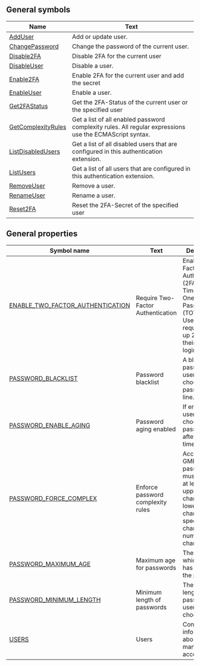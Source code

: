 ## General symbols

| Name | Text |
| ---- | ---- |
| [AddUser](symbols/AddUser.md) | Add or update user. |
| [ChangePassword](symbols/ChangePassword.md) | Change the password of the current user. |
| [Disable2FA](symbols/Disable2FA.md) | Disable 2FA for the current user |
| [DisableUser](symbols/DisableUser.md) | Disable a user. |
| [Enable2FA](symbols/Enable2FA.md) | Enable 2FA for the current user and add the secret |
| [EnableUser](symbols/EnableUser.md) | Enable a user. |
| [Get2FAStatus](symbols/Get2FAStatus.md) | Get the 2FA-Status of the current user or the specified user |
| [GetComplexityRules](symbols/GetComplexityRules.md) | Get a list of all enabled password complexity rules. All regular expressions use the ECMAScript syntax. |
| [ListDisabledUsers](symbols/ListDisabledUsers.md) | Get a list of all disabled users that are configured in this authentication extension. |
| [ListUsers](symbols/ListUsers.md) | Get a list of all users that are configured in this authentication extension. |
| [RemoveUser](symbols/RemoveUser.md) | Remove a user. |
| [RenameUser](symbols/RenameUser.md) | Rename a user. |
| [Reset2FA](symbols/Reset2FA.md) | Reset the 2FA-Secret of the specified user |

## General properties

| Symbol name | Text | Description |
| ----------- | ---- | ----------- |
| [ENABLE_TWO_FACTOR_AUTHENTICATION](properties/ENABLE_TWO_FACTOR_AUTHENTICATION.md) | Require Two-Factor Authentication | Enable Two-Factor Authentication (2FA) with Time-Based One-Time Passwords (TOTPs). Users will be required to set up 2FA during their next login. |
| [PASSWORD_BLACKLIST](properties/PASSWORD_BLACKLIST.md) | Password blacklist | A blacklist of passwords users cannot choose. One password per line. |
| [PASSWORD_ENABLE_AGING](properties/PASSWORD_ENABLE_AGING.md) | Password aging enabled | If enabled the user has to choose a new password after the given timespan. |
| [PASSWORD_FORCE_COMPLEX](properties/PASSWORD_FORCE_COMPLEX.md) | Enforce password complexity rules | According to GMP rules, a password must contain at least one uppercase character, lowercase character, special character, and numeric character. |
| [PASSWORD_MAXIMUM_AGE](properties/PASSWORD_MAXIMUM_AGE.md) | Maximum age for passwords | The period in which a user has to change the password. |
| [PASSWORD_MINIMUM_LENGTH](properties/PASSWORD_MINIMUM_LENGTH.md) | Minimum length of passwords | The minimum length of passwords a user can choose. |
| [USERS](properties/USERS.md) | Users | Contains the information about all managed user accounts. |

